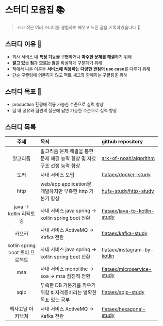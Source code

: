 # 스터디 모음집 📚

> 크고 작은 여러 스터디를 경험하며 배우고 느낀 점을 기록하였습니다 👋

## 스터디 이유 🤔

- 회사 서비스 내 **특정 기능을 구현**하거나 **마주한 문제를 해결**하기 위해
- **알고 있는 점**과 **모르는 점**을 확실하게 구분하기 위해
- 책에서 나온 이론을 **서비스에 적용하는 다양한 관점의 use case**를 다루기 위해
- 단순 구글링에 의존하지 않고 팩트 체크와 함께하는 구글링을 위해

## 스터디 목표 🎯

- production 환경에 적용 가능한 수준으로 실력 향상
- 팀 내 공유와 팀원의 질문에 답변 가능한 수준으로 실력 향상

## 스터디 목록

|             주제             | 목적                                              | github repository                                                               | 
|:--------------------------:|:------------------------------------------------|:--------------------------------------------------------------------------------|
|            알고리즘            | 알고리즘 문제 해결을 통한 문제 해결 능력 향상 및 자료 구조 선정 능력 향상     | [ark-of-noah/algorithm](https://github.com/ark-of-noah/algorithm)               |
|             도커             | 사내 서비스 도입                                       | [flataex/docker-study](https://github.com/flataex/docker-study)                 |
|            http            | web/app application을 개발하지만 부족한 http 기본기 향상      | [hufs-study/http-study](https://github.com/hufs-study/http-study)               |
|  java &rarr; kotlin 리팩토링   | 사내 서비스 java spring &rarr; kotlin spring boot 전환 | [flataex/java-to-kotlin-study](https://github.com/flataex/java-to-kotlin-study) |
|            카프카             | 사내 서비스 ActiveMQ &rarr; Kafka 전환                 | [flataex/kafka-study](https://github.com/flataex/kafka-study)                   |
| kotlin spring boot 토이 프로젝트 | 사내 서비스 java spring &rarr; kotlin spring boot 전환 | [flataex/instagram-by-kotlin](https://github.com/flataex/instagram-by-kotlin)   |
|            msa             | 사내 서비스 monolithc &rarr; soa &rarr; msa 점진적 전환   | [flataex/microservice-study](https://github.com/flataex/microservice-study)     |
|            sqlp            | 부족한 DB 기본기를 키우기 위함 & 자격증이라는 명확한 목표 있는 공부        | [flataex/sqlp-study](https://github.com/flataex/sqlp-study)                     |
|         헥사고날 아키텍쳐          | 사내 서비스 ActiveMQ &rarr; Kafka 전환                 | [flataex/hexagonal-study](https://github.com/flataex/hexagonal-study)           |